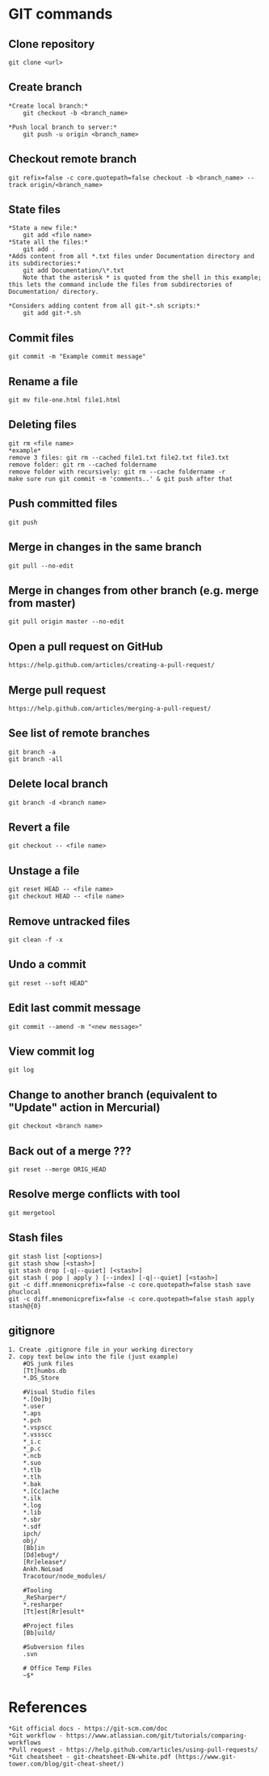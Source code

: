 # GIT commands

## Clone repository
    git clone <url>

## Create branch
    *Create local branch:*
        git checkout -b <branch_name>

    *Push local branch to server:*
        git push -u origin <branch_name>

## Checkout remote branch
    git refix=false -c core.quotepath=false checkout -b <branch_name> --track origin/<branch_name>

## State files
    *State a new file:*
        git add <file name>
    *State all the files:*
        git add .
    *Adds content from all *.txt files under Documentation directory and its subdirectories:*
        git add Documentation/\*.txt
        Note that the asterisk * is quoted from the shell in this example; this lets the command include the files from subdirectories of Documentation/ directory.

    *Considers adding content from all git-*.sh scripts:*
        git add git-*.sh


## Commit files
    git commit -m "Example commit message"

## Rename a file
    git mv file-one.html file1.html

## Deleting files
    git rm <file name>
    *example*
    remove 3 files: git rm --cached file1.txt file2.txt file3.txt
    remove folder: git rm --cached foldername
    remove folder with recursively: git rm --cache foldername -r
    make sure run git commit -m 'comments..' & git push after that
## Push committed files
    git push

## Merge in changes in the same branch
    git pull --no-edit

## Merge in changes from other branch (e.g. merge from master)
    git pull origin master --no-edit

## Open a pull request on GitHub
    https://help.github.com/articles/creating-a-pull-request/

## Merge pull request
    https://help.github.com/articles/merging-a-pull-request/
## See list of remote branches
    git branch -a
    git branch -all

## Delete local branch
    git branch -d <branch name>

## Revert a file
    git checkout -- <file name>

## Unstage a file
    git reset HEAD -- <file name>
    git checkout HEAD -- <file name>

## Remove untracked files
    git clean -f -x

## Undo a commit
    git reset --soft HEAD^
## Edit last commit message
    git commit --amend -m "<new message>"
    
## View commit log
    git log
    
## Change to another branch (equivalent to "Update" action in Mercurial)
    git checkout <branch name>
    
## Back out of a merge ???
    git reset --merge ORIG_HEAD
    
## Resolve merge conflicts with tool
    git mergetool
    
## Stash files
    git stash list [<options>]
    git stash show [<stash>]
    git stash drop [-q|--quiet] [<stash>]
    git stash ( pop | apply ) [--index] [-q|--quiet] [<stash>]
    git -c diff.mnemonicprefix=false -c core.quotepath=false stash save phuclocal
    git -c diff.mnemonicprefix=false -c core.quotepath=false stash apply stash@{0}

## gitignore
    1. Create .gitignore file in your working directory
    2. copy text below into the file (just example)
        #OS junk files
        [Tt]humbs.db
        *.DS_Store

        #Visual Studio files
        *.[Oo]bj
        *.user
        *.aps
        *.pch
        *.vspscc
        *.vssscc
        *_i.c
        *_p.c
        *.ncb
        *.suo
        *.tlb
        *.tlh
        *.bak
        *.[Cc]ache
        *.ilk
        *.log
        *.lib
        *.sbr
        *.sdf
        ipch/
        obj/
        [Bb]in
        [Dd]ebug*/
        [Rr]elease*/
        Ankh.NoLoad
        Tracotour/node_modules/

        #Tooling
        _ReSharper*/
        *.resharper
        [Tt]est[Rr]esult*

        #Project files
        [Bb]uild/

        #Subversion files
        .svn

        # Office Temp Files
        ~$*

# References
    *Git official docs - https://git-scm.com/doc
    *Git workflow - https://www.atlassian.com/git/tutorials/comparing-workflows
    *Pull request - https://help.github.com/articles/using-pull-requests/
    *Git cheatsheet - git-cheatsheet-EN-white.pdf (https://www.git-tower.com/blog/git-cheat-sheet/)
